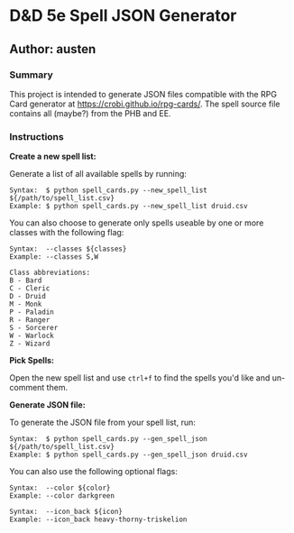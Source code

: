 
# D&D 5e Spell JSON Generator
## Author: austen

### Summary
This project is intended to generate JSON files compatible with the RPG Card generator at https://crobi.github.io/rpg-cards/. The spell source file contains all (maybe?) from the PHB and EE.

### Instructions

**Create a new spell list:**

Generate a list of all available spells by running:

```
Syntax:  $ python spell_cards.py --new_spell_list ${/path/to/spell_list.csv}
Example: $ python spell_cards.py --new_spell_list druid.csv
```

You can also choose to generate only spells useable by one or more classes with the following flag:

```
Syntax:  --classes ${classes}
Example: --classes S,W

Class abbreviations:
B - Bard
C - Cleric
D - Druid
M - Monk
P - Paladin
R - Ranger
S - Sorcerer
W - Warlock
Z - Wizard
```


**Pick Spells:**

Open the new spell list and use `ctrl+f` to find the spells you'd like and un-comment them.

**Generate JSON file:**

To generate the JSON file from your spell list, run:

```
Syntax:  $ python spell_cards.py --gen_spell_json ${/path/to/spell_list.csv}
Example: $ python spell_cards.py --gen_spell_json druid.csv
```

You can also use the following optional flags:

```
Syntax:  --color ${color}
Example: --color darkgreen

Syntax:  --icon_back ${icon}
Example: --icon_back heavy-thorny-triskelion
```
